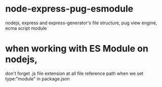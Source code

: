 # node-express-pug-esmodule
nodejs, express and express-generator's file structure, pug view engine, ecma script module 

# when working with ES Module on nodejs, 
don't forget .js file extension at all file reference path when we set type:"module" in package.json
